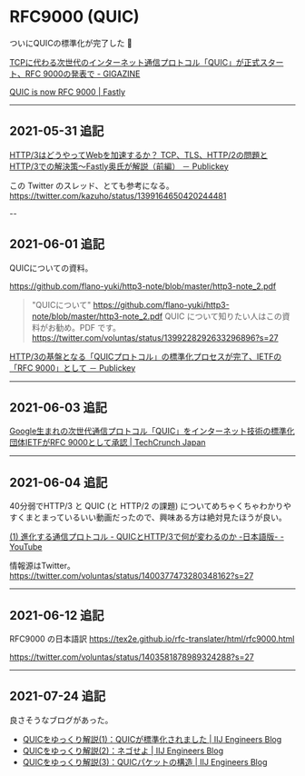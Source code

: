 # RFC9000 (QUIC)

ついにQUICの標準化が完了した :tada:

[TCPに代わる次世代のインターネット通信プロトコル「QUIC」が正式スタート、RFC 9000の発表で - GIGAZINE](https://gigazine.net/news/20210528-quic-rfc-9000/)

[QUIC is now RFC 9000 | Fastly](https://www.fastly.com/blog/quic-is-now-rfc-9000)

---

## 2021-05-31 追記

[HTTP/3はどうやってWebを加速するか？ TCP、TLS、HTTP/2の問題とHTTP/3での解決策～Fastly奥氏が解説（前編） － Publickey](https://www.publickey1.jp/blog/21/http3web_tcptlshttp2http3fastly.html)

この Twitter のスレッド、とても参考になる。
https://twitter.com/kazuho/status/1399164650420244481

--

## 2021-06-01 追記

QUICについての資料。

https://github.com/flano-yuki/http3-note/blob/master/http3-note_2.pdf

> "QUICについて" https://github.com/flano-yuki/http3-note/blob/master/http3-note_2.pdf QUIC について知りたい人はこの資料がお勧め。PDF です。
https://twitter.com/voluntas/status/1399228292633296896?s=27

[HTTP/3の基盤となる「QUICプロトコル」の標準化プロセスが完了、IETFの「RFC 9000」として － Publickey](https://www.publickey1.jp/blog/21/http3quicietfrfc_9000.html)

---

## 2021-06-03 追記

[Google生まれの次世代通信プロトコル「QUIC」をインターネット技術の標準化団体IETFがRFC 9000として承認 | TechCrunch Japan](https://jp.techcrunch.com/2021/06/02/quic-ietf-rfc-9000-http-3/)

---

## 2021-06-04 追記

40分弱でHTTP/3 と QUIC (と HTTP/2 の課題) についてめちゃくちゃわかりやすくまとまっているいい動画だったので、興味ある方は絶対見たほうが良い。

[(1) 進化する通信プロトコル - QUICとHTTP/3で何が変わるのか -日本語版- - YouTube](https://www.youtube.com/watch?v=2nefATBHs1o)

情報源はTwitter。
https://twitter.com/voluntas/status/1400377473280348162?s=27

---

## 2021-06-12 追記

RFC9000 の日本語訳
https://tex2e.github.io/rfc-translater/html/rfc9000.html

https://twitter.com/voluntas/status/1403581878989324288?s=27


---

## 2021-07-24 追記

良さそうなブログがあった。

- [QUICをゆっくり解説(1)：QUICが標準化されました | IIJ Engineers Blog](https://eng-blog.iij.ad.jp/archives/10039)
- [QUICをゆっくり解説(2)：ネゴせよ | IIJ Engineers Blog](https://eng-blog.iij.ad.jp/archives/10283)
- [QUICをゆっくり解説(3)：QUICパケットの構造 | IIJ Engineers Blog](https://eng-blog.iij.ad.jp/archives/10539)